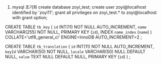 
1. mysql 초기화 
create database zoyi_test;
create user zoyi@localhost identified by 'zoyi11';
grant all privileges on zoyi_test.* to zoyi@localhost with grant option;


CREATE TABLE `tb_key` (
	`id` INT(11) NOT NULL AUTO_INCREMENT,
	`name` VARCHAR(255) NOT NULL,
	PRIMARY KEY (`id`),
	INDEX `name_index` (`name`)
)
COLLATE='utf8_general_ci'
ENGINE=InnoDB
AUTO_INCREMENT=2
;


CREATE TABLE `tb_translation` (
	`id` INT(11) NOT NULL AUTO_INCREMENT,
	`keyId` VARCHAR(50) NOT NULL,
	`locale` VARCHAR(50) NULL DEFAULT NULL,
	`value` TEXT NULL DEFAULT NULL,
		PRIMARY KEY (`id`)
)
;

